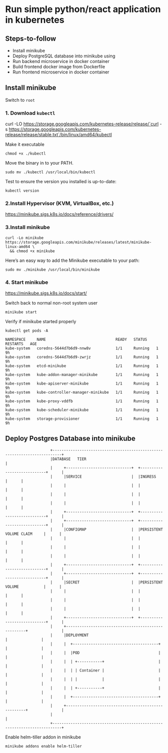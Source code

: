 # Run simple python/react application in kubernetes

## Steps-to-follow
* Install minikube
* Deploy PostgreSQL database into minikube using 
* Run backend microservice in docker container 
* Build frontend docker image from Dockerfile
* Run frontend microservice in docker container

## Install minikube
Switch to `root`

### 1. Download `kubectl`

curl -LO https://storage.googleapis.com/kubernetes-release/release/`curl -s https://storage.googleapis.com/kubernetes-release/release/stable.txt`/bin/linux/amd64/kubectl

Make it executable
```
chmod +x ./kubectl
```
Move the binary in to your PATH.
```
sudo mv ./kubectl /usr/local/bin/kubectl
```
Test to ensure the version you installed is up-to-date:
```
kubectl version
```

### 2.Install Hypervisor (KVM, VirtualBox, etc.)
https://minikube.sigs.k8s.io/docs/reference/drivers/
### 3.Install minikube
```
curl -Lo minikube https://storage.googleapis.com/minikube/releases/latest/minikube-linux-amd64 \
  && chmod +x minikube
```
Here’s an easy way to add the Minikube executable to your path:
```
sudo mv ./minikube /usr/local/bin/minikube
```
### 4. Start minikube
https://minikube.sigs.k8s.io/docs/start/

Switch back to normal non-root system user

```
minikube start
```
Verify if minikube started properly

```
kubectl get pods -A

NAMESPACE     NAME                               READY   STATUS    RESTARTS   AGE
kube-system   coredns-5644d7b6d9-nnw8v           1/1     Running   1          9h
kube-system   coredns-5644d7b6d9-zwrjz           1/1     Running   1          9h
kube-system   etcd-minikube                      1/1     Running   1          9h
kube-system   kube-addon-manager-minikube        1/1     Running   1          9h
kube-system   kube-apiserver-minikube            1/1     Running   1          9h
kube-system   kube-controller-manager-minikube   1/1     Running   1          9h
kube-system   kube-proxy-vddfb                   1/1     Running   1          9h
kube-system   kube-scheduler-minikube            1/1     Running   1          9h
kube-system   storage-provisioner                1/1     Running   1          9h
```

## Deploy Postgres Database into minikube

```
                    +--------------------------------------------------------------------------+
                    |DATABASE   TIER                                                           |
                    |     +-----------------------------+  +----------------------------+      |
                    |     |SERVICE                      |  |INGRESS                     |      |
                    |     |                             |  |                            |      |
                    |     |                             |  |                            |      |
                    |     |                             |  |                            |      |
                    |     +-----------------------------+  +----------------------------+      |
                    |     +-----------------------------+  +----------------------------+      |
                    |     |CONFIGMAP                    |  |PERSISTENT VOLUME CLAIM     |      |
                    |     |                             |  |                            |      |
                    |     |                             |  |                            |      |
                    |     |                             |  |                            |      |
                    |     +-----------------------------+  +----------------------------+      |
                    |     +-----------------------------+  +----------------------------+      |
                    |     |SECRET                       |  |PERSISTENT VOLUME           |      |
                    |     |                             |  |                            |      |
                    |     |                             |  |                            |      |
                    |     |                             |  |                            |      |
                    |     +-----------------------------+  +----------------------------+      |
                    |     +----------------------------------------------------+               |
                    |     |DEPLOYMENT                                          |               |
                    |     |  +--------------------------------------+          |               |
                    |     |  |POD                                   |          |               |
                    |     |  | +-----------+                        |          |               |
                    |     |  | | Container |                        |          |               |
                    |     |  | |           |                        |          |               |
                    |     |  | +-----------+                        |          |               |
                    |     |  +--------------------------------------+          |               |
                    |     +----------------------------------------------------+               |
                    |                                                                          |
                    +--------------------------------------------------------------------------+

```




Enable helm-tiller addon in minikube
```
minikube addons enable helm-tiller
```